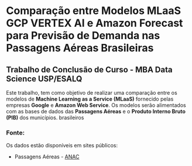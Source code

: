 # Comparação entre Modelos MLaaS GCP VERTEX AI e Amazon Forecast para Previsão de Demanda nas Passagens Aéreas Brasileiras
## Trabalho de Conclusão de Curso - MBA Data Science USP/ESALQ


Este trabalho, tem como objetivo de realizar uma comparação entre os modelos de **Machine Learning as a Service (MLaaS)** fornecido pelas empresas **Google** e **Amazon Web Service**. Os modelos serão alimentados com as bases de dados das **Passagens Aéreas** e o **Produto Interno Bruto (PIB)** dos municípios. brasileiros

### Fonte:
Os dados estão disponíveis em sites públicos:
- Passagens Aéreas - [ANAC](https://sas.anac.gov.br/sas/downloads/view/frmDownload.aspx?tema=14)
